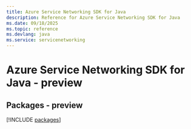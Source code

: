 ```yaml
---
title: Azure Service Networking SDK for Java
description: Reference for Azure Service Networking SDK for Java
ms.date: 09/18/2025
ms.topic: reference
ms.devlang: java
ms.service: servicenetworking
---
```

# Azure Service Networking SDK for Java - preview
## Packages - preview
[!INCLUDE [packages](service-networking-index.md)]